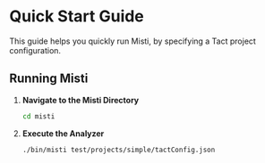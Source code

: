 # Quick Start Guide

This guide helps you quickly run Misti, by specifying a Tact project configuration.

## Running Misti

1. **Navigate to the Misti Directory**

   ```bash
   cd misti
   ```

2. **Execute the Analyzer**

   ```bash
   ./bin/misti test/projects/simple/tactConfig.json
   ```
